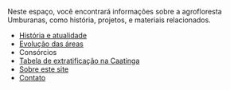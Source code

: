 Neste espaço, você encontrará informações sobre a agrofloresta Umburanas, como história, projetos, e materiais relacionados.

- [História e atualidade](historia.md)
- [Evolução das áreas](evolucao.md)
- Consórcios
- [Tabela de extratificação na Caatinga](tabelas/algumas_matrizes_para_utilizar_na_caatinga.md)
- [Sobre este site](sobre.md)
- [Contato](contato.md)
